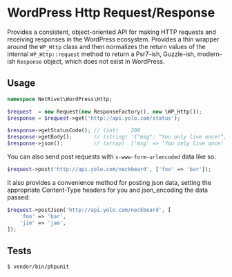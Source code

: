 # WordPress Http Request/Response

Provides a consistent, object-oriented API for making HTTP requests and receiving responses in the WordPress ecosystem. Provides a thin wrapper around the `WP_Http` class and then normalizes the return values of the internal `WP_Http::request` method to return a Psr7-ish, Guzzle-ish, modern-ish `Response` object, which does not exist in WordPress.

## Usage

```php
namespace NetRivet\WordPress\Http;

$request  = new Request(new ResponseFactory(), new \WP_Http());
$response = $request->get('http://api.yolo.com/status');

$response->getStatusCode(); // (int)    200
$response->getBody();       // (string) '{"msg": "You only live once!"}'
$response->json();          // (array)  ['msg' => 'You only live once!']
```

You can also send post requests with `x-www-form-urlencoded` data like so:

```php
$request->post('http://api.yolo.com/neckbeard', ['foo' => 'bar']);
```

It also provides a convenience method for posting json data, setting the appropriate Content-Type headers for you and json_encoding the data passed:

```php
$request->postJson('http://api.yolo.com/neckbeard', [
    'foo' => 'bar',
    'jim' => 'jam',
]);
```

## Tests

```
$ vendor/bin/phpunit
```

